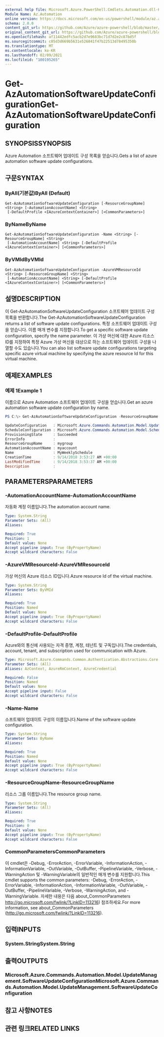 ```yaml
---
external help file: Microsoft.Azure.PowerShell.Cmdlets.Automation.dll-Help.xml
Module Name: Az.Automation
online version: https://docs.microsoft.com/en-us/powershell/module/az.automation/get-azautomationsoftwareupdateconfiguration
schema: 2.0.0
content_git_url: https://github.com/Azure/azure-powershell/blob/master/src/Automation/Automation/help/Get-AzAutomationSoftwareUpdateConfiguration.md
original_content_git_url: https://github.com/Azure/azure-powershell/blob/master/src/Automation/Automation/help/Get-AzAutomationSoftwareUpdateConfiguration.md
ms.openlocfilehash: af11442edfc5acb2d7e9683bc71d7d2e2c87bd5f
ms.sourcegitcommit: c05d3d669b5631e526841f47b22513d78495350b
ms.translationtype: MT
ms.contentlocale: ko-KR
ms.lasthandoff: 02/09/2021
ms.locfileid: "100195265"
---
```

# <span data-ttu-id="8ff6e-101">Get-AzAutomationSoftwareUpdateConfiguration</span><span class="sxs-lookup"><span data-stu-id="8ff6e-101">Get-AzAutomationSoftwareUpdateConfiguration</span></span>

## <span data-ttu-id="8ff6e-102">SYNOPSIS</span><span class="sxs-lookup"><span data-stu-id="8ff6e-102">SYNOPSIS</span></span>
<span data-ttu-id="8ff6e-103">Azure Automation 소프트웨어 업데이트 구성 목록을 얻습니다.</span><span class="sxs-lookup"><span data-stu-id="8ff6e-103">Gets a list of azure automation software update configurations.</span></span>

## <span data-ttu-id="8ff6e-104">구문</span><span class="sxs-lookup"><span data-stu-id="8ff6e-104">SYNTAX</span></span>

### <span data-ttu-id="8ff6e-105">ByAll(기본값)</span><span class="sxs-lookup"><span data-stu-id="8ff6e-105">ByAll (Default)</span></span>
```
Get-AzAutomationSoftwareUpdateConfiguration [-ResourceGroupName] <String> [-AutomationAccountName] <String>
 [-DefaultProfile <IAzureContextContainer>] [<CommonParameters>]
```

### <span data-ttu-id="8ff6e-106">ByName</span><span class="sxs-lookup"><span data-stu-id="8ff6e-106">ByName</span></span>
```
Get-AzAutomationSoftwareUpdateConfiguration -Name <String> [-ResourceGroupName] <String>
 [-AutomationAccountName] <String> [-DefaultProfile <IAzureContextContainer>] [<CommonParameters>]
```

### <span data-ttu-id="8ff6e-107">ByVMId</span><span class="sxs-lookup"><span data-stu-id="8ff6e-107">ByVMId</span></span>
```
Get-AzAutomationSoftwareUpdateConfiguration -AzureVMResourceId <String> [-ResourceGroupName] <String>
 [-AutomationAccountName] <String> [-DefaultProfile <IAzureContextContainer>] [<CommonParameters>]
```

## <span data-ttu-id="8ff6e-108">설명</span><span class="sxs-lookup"><span data-stu-id="8ff6e-108">DESCRIPTION</span></span>
<span data-ttu-id="8ff6e-109">이 Get-AzAutomationSoftwareUpdateConfiguration 소프트웨어 업데이트 구성 목록을 반환합니다.</span><span class="sxs-lookup"><span data-stu-id="8ff6e-109">The Get-AzAutomationSoftwareUpdateConfiguration returns a list of software update configurations.</span></span> <span data-ttu-id="8ff6e-110">특정 소프트웨어 업데이트 구성을 얻습니다. 이름 매개 변수를 지정합니다.</span><span class="sxs-lookup"><span data-stu-id="8ff6e-110">To get a specific software update configuration, specify the name parameter.</span></span> <span data-ttu-id="8ff6e-111">이 가상 머신에 대한 Azure 리소스 ID를 지정하여 특정 Azure 가상 머신을 대상으로 하는 소프트웨어 업데이트 구성을 나열할 수도 있습니다.</span><span class="sxs-lookup"><span data-stu-id="8ff6e-111">You can also list software update configurations targeting specific azure virtual machine by specifying the azure resource Id for this virtual machine.</span></span>

## <span data-ttu-id="8ff6e-112">예제</span><span class="sxs-lookup"><span data-stu-id="8ff6e-112">EXAMPLES</span></span>

### <span data-ttu-id="8ff6e-113">예제 1</span><span class="sxs-lookup"><span data-stu-id="8ff6e-113">Example 1</span></span>
<span data-ttu-id="8ff6e-114">이름으로 Azure Automation 소프트웨어 업데이트 구성을 얻습니다.</span><span class="sxs-lookup"><span data-stu-id="8ff6e-114">Get an azure automation software update configuration by name.</span></span>

```powershell
PS C:\> Get-AzAutomationSoftwareUpdateConfiguration -ResourceGroupName "mygroup" -AutomationAccountName "myaccount" -Name "MyWeeklySchedule"

UpdateConfiguration   : Microsoft.Azure.Commands.Automation.Model.UpdateManagement.UpdateConfiguration
ScheduleConfiguration : Microsoft.Azure.Commands.Automation.Model.Schedule
ProvisioningState     : Succeeded
ErrorInfo             :
ResourceGroupName     : mygroup
AutomationAccountName : myaccount
Name                  : MyWeeklySchedule
CreationTime          : 9/14/2018 3:53:27 AM +00:00
LastModifiedTime      : 9/14/2018 3:53:37 AM +00:00
Description           :
```

## <span data-ttu-id="8ff6e-115">PARAMETERS</span><span class="sxs-lookup"><span data-stu-id="8ff6e-115">PARAMETERS</span></span>

### <span data-ttu-id="8ff6e-116">-AutomationAccountName</span><span class="sxs-lookup"><span data-stu-id="8ff6e-116">-AutomationAccountName</span></span>
<span data-ttu-id="8ff6e-117">자동화 계정 이름입니다.</span><span class="sxs-lookup"><span data-stu-id="8ff6e-117">The automation account name.</span></span>

```yaml
Type: System.String
Parameter Sets: (All)
Aliases:

Required: True
Position: 1
Default value: None
Accept pipeline input: True (ByPropertyName)
Accept wildcard characters: False
```

### <span data-ttu-id="8ff6e-118">-AzureVMResourceId</span><span class="sxs-lookup"><span data-stu-id="8ff6e-118">-AzureVMResourceId</span></span>
<span data-ttu-id="8ff6e-119">가상 머신의 Azure 리소스 ID입니다.</span><span class="sxs-lookup"><span data-stu-id="8ff6e-119">Azure resource Id of the virtual machine.</span></span>

```yaml
Type: System.String
Parameter Sets: ByVMId
Aliases:

Required: True
Position: Named
Default value: None
Accept pipeline input: True (ByPropertyName)
Accept wildcard characters: False
```

### <span data-ttu-id="8ff6e-120">-DefaultProfile</span><span class="sxs-lookup"><span data-stu-id="8ff6e-120">-DefaultProfile</span></span>
<span data-ttu-id="8ff6e-121">Azure와의 통신에 사용되는 자격 증명, 계정, 테넌트 및 구독입니다.</span><span class="sxs-lookup"><span data-stu-id="8ff6e-121">The credentials, account, tenant, and subscription used for communication with Azure.</span></span>

```yaml
Type: Microsoft.Azure.Commands.Common.Authentication.Abstractions.Core.IAzureContextContainer
Parameter Sets: (All)
Aliases: AzContext, AzureRmContext, AzureCredential

Required: False
Position: Named
Default value: None
Accept pipeline input: False
Accept wildcard characters: False
```

### <span data-ttu-id="8ff6e-122">-Name</span><span class="sxs-lookup"><span data-stu-id="8ff6e-122">-Name</span></span>
<span data-ttu-id="8ff6e-123">소프트웨어 업데이트 구성의 이름입니다.</span><span class="sxs-lookup"><span data-stu-id="8ff6e-123">Name of the software update configuration.</span></span>

```yaml
Type: System.String
Parameter Sets: ByName
Aliases:

Required: True
Position: Named
Default value: None
Accept pipeline input: True (ByPropertyName)
Accept wildcard characters: False
```

### <span data-ttu-id="8ff6e-124">-ResourceGroupName</span><span class="sxs-lookup"><span data-stu-id="8ff6e-124">-ResourceGroupName</span></span>
<span data-ttu-id="8ff6e-125">리소스 그룹 이름입니다.</span><span class="sxs-lookup"><span data-stu-id="8ff6e-125">The resource group name.</span></span>

```yaml
Type: System.String
Parameter Sets: (All)
Aliases:

Required: True
Position: 0
Default value: None
Accept pipeline input: True (ByPropertyName)
Accept wildcard characters: False
```

### <span data-ttu-id="8ff6e-126">CommonParameters</span><span class="sxs-lookup"><span data-stu-id="8ff6e-126">CommonParameters</span></span>
<span data-ttu-id="8ff6e-127">이 cmdlet은 -Debug, -ErrorAction, -ErrorVariable, -InformationAction, -InformationVariable, -OutVariable, -OutBuffer, -PipelineVariable, -Verbose, -WarningAction 및 -WarningVariable의 일반적인 매개 변수를 지원합니다.</span><span class="sxs-lookup"><span data-stu-id="8ff6e-127">This cmdlet supports the common parameters: -Debug, -ErrorAction, -ErrorVariable, -InformationAction, -InformationVariable, -OutVariable, -OutBuffer, -PipelineVariable, -Verbose, -WarningAction, and -WarningVariable.</span></span> <span data-ttu-id="8ff6e-128">자세한 내용은 다음 about_CommonParameters http://go.microsoft.com/fwlink/?LinkID=113216) 참조하세요.</span><span class="sxs-lookup"><span data-stu-id="8ff6e-128">For more information, see about_CommonParameters (http://go.microsoft.com/fwlink/?LinkID=113216).</span></span>

## <span data-ttu-id="8ff6e-129">입력</span><span class="sxs-lookup"><span data-stu-id="8ff6e-129">INPUTS</span></span>

### <span data-ttu-id="8ff6e-130">System.String</span><span class="sxs-lookup"><span data-stu-id="8ff6e-130">System.String</span></span>

## <span data-ttu-id="8ff6e-131">출력</span><span class="sxs-lookup"><span data-stu-id="8ff6e-131">OUTPUTS</span></span>

### <span data-ttu-id="8ff6e-132">Microsoft.Azure.Commands.Automation.Model.UpdateManagement.SoftwareUpdateConfiguration</span><span class="sxs-lookup"><span data-stu-id="8ff6e-132">Microsoft.Azure.Commands.Automation.Model.UpdateManagement.SoftwareUpdateConfiguration</span></span>

## <span data-ttu-id="8ff6e-133">참고 사항</span><span class="sxs-lookup"><span data-stu-id="8ff6e-133">NOTES</span></span>

## <span data-ttu-id="8ff6e-134">관련 링크</span><span class="sxs-lookup"><span data-stu-id="8ff6e-134">RELATED LINKS</span></span>
